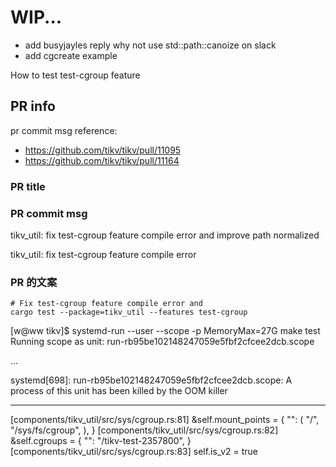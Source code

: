 # WIP...

- add busyjayles reply why not use std::path::canoize on slack
- add cgcreate example

How to test test-cgroup feature

## PR info

pr commit msg reference:
- <https://github.com/tikv/tikv/pull/11095>
- <https://github.com/tikv/tikv/pull/11164>

### PR title

### PR commit msg

tikv_util: fix test-cgroup feature compile error and improve path normalized

tikv_util: fix test-cgroup feature compile error

### PR 的文案

```
# Fix test-cgroup feature compile error and 
cargo test --package=tikv_util --features test-cgroup
```



[w@ww tikv]$ systemd-run --user --scope -p MemoryMax=27G make test
Running scope as unit: run-rb95be102148247059e5fbf2cfcee2dcb.scope

...

systemd[698]: run-rb95be102148247059e5fbf2cfcee2dcb.scope: A process of this unit has been killed by the OOM killer

---

[components/tikv_util/src/sys/cgroup.rs:81] &self.mount_points = {
    "": (
        "/",
        "/sys/fs/cgroup",
    ),
}
[components/tikv_util/src/sys/cgroup.rs:82] &self.cgroups = {
    "": "/tikv-test-2357800",
}
[components/tikv_util/src/sys/cgroup.rs:83] self.is_v2 = true

